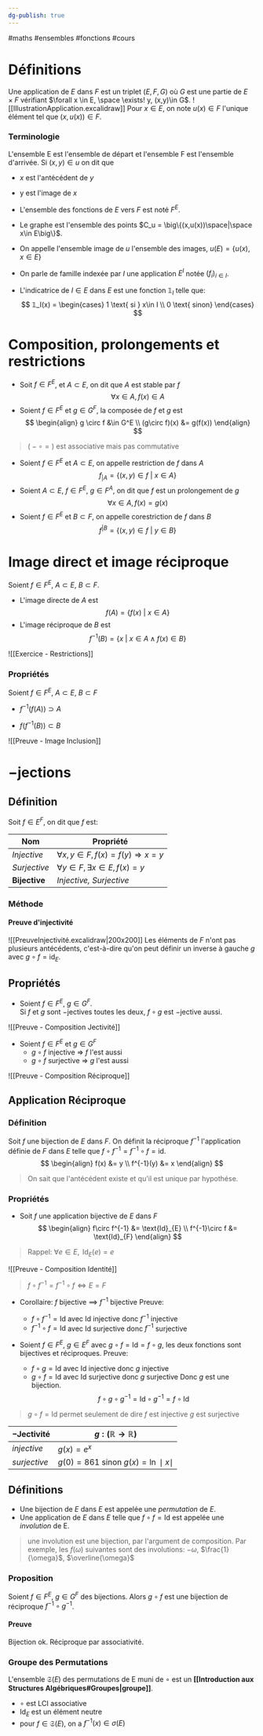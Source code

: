 ```yaml
---
dg-publish: true
---
```


#maths #ensembles #fonctions #cours

# Définitions
Une application de $E$ dans $F$ est un triplet $(E,F,G)$ où $G$ est une partie de $E \times F$ vérifiant $\forall x \in E, \space \exists! y, (x,y)\in G$.
![[IllustrationApplication.excalidraw]]
Pour $x\in E$, on note $u(x) \in F$ l'unique élément tel que $(x, u(x)) \in F$.

### Terminologie

L'ensemble E est l'ensemble de départ et l'ensemble F est l'ensemble d'arrivée.
Si $(x,y) \in u$ on dit que
- $x$ est l'antécédent de $y$
- y est l'image de $x$

- L'ensemble des fonctions de $E$ vers $F$ est noté $F^E$.

- Le graphe est l'ensemble des points $C_u = \big\{(x,u(x))\space|\space x\in E\big\}$.

- On appelle l'ensemble image de $u$ l'ensemble des images, $u(E) = \big\{u(x), x\in E\big\}$

- On parle de famille indexée par $I$ une application $E^I$ notée $(f_i)_{i\in I}$.

- L'indicatrice de $I\in E$ dans $E$ est une fonction $\mathbb{1}_I$ telle que:
$$
𝟙_I(x) = 
\begin{cases}
1 \text{ si } x\in I \\
0 \text{ sinon}
\end{cases}
$$
# Composition, prolongements et restrictions

- Soit $f\in F^E$, et $A\subset E$, on dit que $A$ est stable par $f$
$$
\forall x \in A, f(x) \in A
$$
- Soient $f\in F^E$ et $g\in G^F$, la composée de $f$ et $g$ est
$$
\begin{align}
g \circ f &\in G^E  \\
(g\circ f)(x) &= g(f(x))
\end{align}
$$
> $\big(-\circ=\big)$ est associative mais pas commutative
- Soient $f∈F^E$ et $A\subset E$, on appelle restriction de $f$ dans $A$
$$
f_{|A} = \big\{(x,y)\in f \text{ | } x\in A\big\}
$$
- Soient $A \subset E$, $f \in F^E$, $g\in F^A$, on dit que $f$ est un prolongement de $g$
$$
\forall x\in A, f(x)=g(x)
$$
- Soient $f \in F^E$ et $B \subset F$, on appelle corestriction de $f$ dans $B$
$$
f^{|B} = \big\{(x,y)\in f \text{ | } y\in B\big\}
$$

# Image direct et image réciproque

Soient $f \in F^E$, $A\subset E$, $B\subset F$.

- L'image directe de $A$ est
$$
f(A) = \big\{f(x) \text{ | }x\in A\big\}
$$
- L'image réciproque de $B$ est
$$
f^{-1}(B) = \big\{x \text{ | } x\in A\land f(x)\in B\big\}
$$

![[Exercice - Restrictions]]

### Propriétés
Soient $f\in F^E$, $A\subset E$, $B\subset F$

- $f^{-1}(f(A)) \supset A$

- $f(f^{-1}(B)) \subset B$

![[Preuve - Image Inclusion]]

# $-$jections

## Définition

Soit $f\in E^F$, on dit que $f$ est:

| **Nom**       | **Propriété**                                     |
| ------------- | ------------------------------------------------- |
| *Injective*   | $\forall x,y\in F, f(x)=f(y) \Longrightarrow x=y$ |
| *Surjective*  | $\forall y\in F, \exists x\in E, f(x)=y$          |
| **Bijective** | *Injective, Surjective*                           |

### Méthode

#### Preuve d'injectivité
![[PreuveInjectivité.excalidraw|200x200]]
Les éléments de $F$ n'ont pas plusieurs antécédents, c'est-à-dire qu'on peut définir un inverse à gauche $g$ avec $g\circ f = \text{id}_{E}$. 

## Propriétés

- Soient $f\in F^E$, $g\in G^F$.  
Si $f$ et $g$ sont $-$jectives toutes les deux, $f\circ g$ est $-$jective aussi.

![[Preuve - Composition Jectivité]]

- Soient $f\in F^E$ et $g\in G^F$
	- $g\circ f$ injective => $f$ l'est aussi
	- $g\circ f$ surjective => $g$ l'est aussi

![[Preuve - Composition Réciproque]]

## Application Réciproque

### Définition

Soit $f$ une bijection de $E$ dans $F$. On définit la réciproque $f^{-1}$ l'application définie de $F$ dans $E$ telle que $f\circ f^{-1} = f^{-1}\circ f = \text{id}$.
$$
\begin{align}
f(x) &= y \\
f^{-1}(y) &= x
\end{align}
$$
> On sait que l'antécédent existe et qu'il est unique par hypothése.

### Propriétés

- Soit $f$ une application bijective de $E$ dans $F$
$$
\begin{align}
f\circ f^{-1} &= \text{Id}_{E} \\
f^{-1}\circ f &= \text{Id}_{F}
\end{align}
$$
> Rappel: $\forall e\in E, \text{ Id}_{E}(e) = e$

![[Preuve - Composition Identité]]

> $f\circ f^{-1} = f^{-1}\circ f \iff E = F$

- Corollaire: $f$ bijective $\implies$ $f^{-1}$ bijective
	Preuve:
	-  $f\circ f^{-1} = \text{Id}$ avec $\text{Id}$ injective donc $f^{-1}$ injective
	- $f^{-1}\circ f = \text{Id}$ avec $\text{Id}$ surjective donc $f^{-1}$ surjective

- Soient $f\in F^E$, $g\in E^F$ avec $g\circ f = \text{Id} = f \circ g$, les deux fonctions sont bijectives et réciproques.
	Preuve: 	
	-  $f\circ g = \text{Id}$ avec $\text{Id}$ injective donc $g$ injective
	- $g\circ f = \text{Id}$ avec $\text{Id}$ surjective donc $g$ surjective
	Donc $g$ est une bijection.
$$
f\circ g \circ g^{-1} = \text{Id}\circ g^{-1} = f\circ\text{Id}
$$

> $g\circ f = \text{Id}$ permet seulement de dire
> 	$f$ est injective
> 	$g$ est surjective

| $-$Jectivité | $g: (\mathbb{R} \to \mathbb{R})$           |
| ------------ | ----------------- |
| *injective*  | $g(x) = e^x$             |
| *surjective* | $g(0) = 861$ sinon $g(x) = \ln \mid x \mid$ |

## Définitions

- Une bijection de $E$ dans $E$ est appelée une *permutation* de $E$.
- Une application de $E$ dans $E$ telle que $f\circ f = \text{Id}$ est appelée une *involution* de E.
> une involution est une bijection, par l'argument de composition.
> Par exemple, les $f(\omega)$ suivantes sont des involutions:
 $-\omega$, $\frac{1}{\omega}$, $\overline{\omega}$ 

### Proposition

Soient $f\in F^E$, $g\in G^F$  des bijections.
Alors $g\circ f$  est une bijection de réciproque $f^{-1}\circ g^{-1}$.

#### Preuve
Bijection ok.
Réciproque par associativité.

### Groupe des Permutations

L'ensemble $\mathfrak{S}(E)$ des permutations de E muni de $\circ$ est un **[[Introduction aux Structures Algébriques#Groupes|groupe]]**.
- $\circ$ est LCI associative
- $\text{Id}_{E}$ est un élément neutre
- pour $f\in \mathfrak{S}(E)$, on a $f^{-1}(x)\in \sigma(E)$
